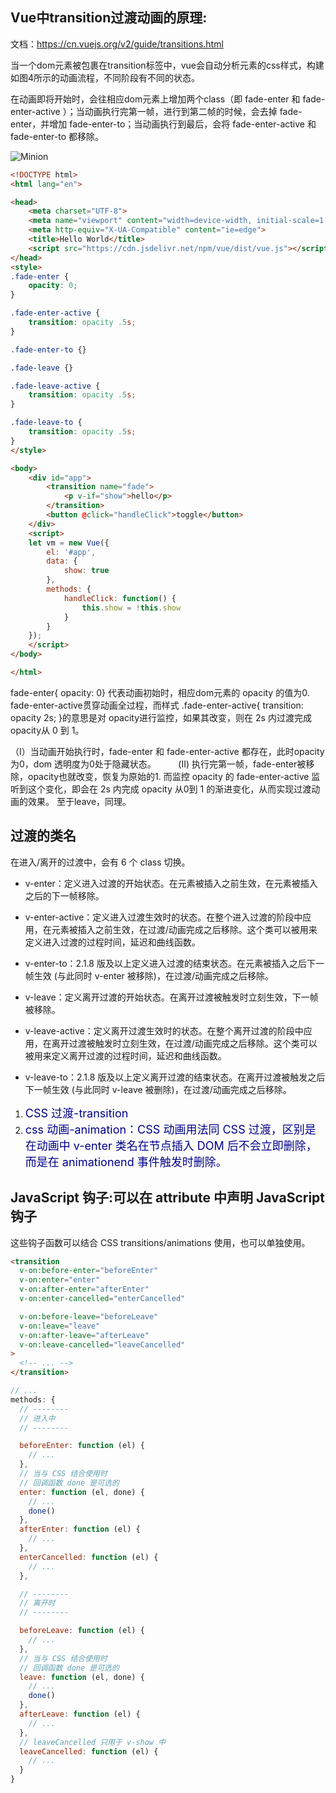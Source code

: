 ## Vue中transition过渡动画的原理:

文档：https://cn.vuejs.org/v2/guide/transitions.html

当一个dom元素被包裹在transition标签中，vue会自动分析元素的css样式，构建如图4所示的动画流程，不同阶段有不同的状态。

在动画即将开始时，会往相应dom元素上增加两个class（即 fade-enter 和 fade-enter-active ）；当动画执行完第一帧，进行到第二帧的时候，会去掉 fade-enter，并增加 fade-enter-to；当动画执行到最后，会将 fade-enter-active 和 fade-enter-to 都移除。

![Minion](https://upload-images.jianshu.io/upload_images/16121135-06d54400cca18ca9.png?imageMogr2/auto-orient/strip|imageView2/2/w/820/format/webp)

```html
<!DOCTYPE html>
<html lang="en">

<head>
    <meta charset="UTF-8">
    <meta name="viewport" content="width=device-width, initial-scale=1.0">
    <meta http-equiv="X-UA-Compatible" content="ie=edge">
    <title>Hello World</title>
    <script src="https://cdn.jsdelivr.net/npm/vue/dist/vue.js"></script>
</head>
<style>
.fade-enter {
    opacity: 0;
}

.fade-enter-active {
    transition: opacity .5s;
}

.fade-enter-to {}

.fade-leave {}

.fade-leave-active {
    transition: opacity .5s;
}

.fade-leave-to {
    transition: opacity .5s;
}
</style>

<body>
    <div id="app">
        <transition name="fade">
            <p v-if="show">hello</p>
        </transition>
        <button @click="handleClick">toggle</button>
    </div>
    <script>
    let vm = new Vue({
        el: '#app',
        data: {
            show: true
        },
        methods: {
            handleClick: function() {
                this.show = !this.show
            }
        }
    });
    </script>
</body>

</html>
```
 fade-enter{ opacity: 0} 代表动画初始时，相应dom元素的 opacity 的值为0. fade-enter-active贯穿动画全过程，而样式 .fade-enter-active{ transition: opacity 2s; }的意思是对 opacity进行监控，如果其改变，则在 2s 内过渡完成 opacity从 0 到 1。

（I）当动画开始执行时，fade-enter 和 fade-enter-active 都存在，此时opacity为0，dom 透明度为0处于隐藏状态。         
(II) 执行完第一帧，fade-enter被移除，opacity也就改变，恢复为原始的1. 而监控 opacity 的 fade-enter-active 监听到这个变化，即会在 2s 内完成 opacity 从0到 1 的渐进变化，从而实现过渡动画的效果。
至于leave，同理。

## 过渡的类名
在进入/离开的过渡中，会有 6 个 class 切换。

* v-enter：定义进入过渡的开始状态。在元素被插入之前生效，在元素被插入之后的下一帧移除。

* v-enter-active：定义进入过渡生效时的状态。在整个进入过渡的阶段中应用，在元素被插入之前生效，在过渡/动画完成之后移除。这个类可以被用来定义进入过渡的过程时间，延迟和曲线函数。

* v-enter-to：2.1.8 版及以上定义进入过渡的结束状态。在元素被插入之后下一帧生效 (与此同时 v-enter 被移除)，在过渡/动画完成之后移除。

* v-leave：定义离开过渡的开始状态。在离开过渡被触发时立刻生效，下一帧被移除。

* v-leave-active：定义离开过渡生效时的状态。在整个离开过渡的阶段中应用，在离开过渡被触发时立刻生效，在过渡/动画完成之后移除。这个类可以被用来定义离开过渡的过程时间，延迟和曲线函数。

* v-leave-to：2.1.8 版及以上定义离开过渡的结束状态。在离开过渡被触发之后下一帧生效 (与此同时 v-leave 被删除)，在过渡/动画完成之后移除。

1. <font color="darkblue" size="4"> CSS 过渡-transition</font> </br>
2. <font color="darkblue" size="4">css 动画-animation：CSS 动画用法同 CSS 过渡，区别是在动画中 v-enter 类名在节点插入 DOM 后不会立即删除，而是在 animationend 事件触发时删除。</font> 

## JavaScript 钩子:可以在 attribute 中声明 JavaScript 钩子
这些钩子函数可以结合 CSS transitions/animations 使用，也可以单独使用。
```html
<transition
  v-on:before-enter="beforeEnter"
  v-on:enter="enter"
  v-on:after-enter="afterEnter"
  v-on:enter-cancelled="enterCancelled"

  v-on:before-leave="beforeLeave"
  v-on:leave="leave"
  v-on:after-leave="afterLeave"
  v-on:leave-cancelled="leaveCancelled"
>
  <!-- ... -->
</transition>
```
```js
// ...
methods: {
  // --------
  // 进入中
  // --------

  beforeEnter: function (el) {
    // ...
  },
  // 当与 CSS 结合使用时
  // 回调函数 done 是可选的
  enter: function (el, done) {
    // ...
    done()
  },
  afterEnter: function (el) {
    // ...
  },
  enterCancelled: function (el) {
    // ...
  },

  // --------
  // 离开时
  // --------

  beforeLeave: function (el) {
    // ...
  },
  // 当与 CSS 结合使用时
  // 回调函数 done 是可选的
  leave: function (el, done) {
    // ...
    done()
  },
  afterLeave: function (el) {
    // ...
  },
  // leaveCancelled 只用于 v-show 中
  leaveCancelled: function (el) {
    // ...
  }
}
```
